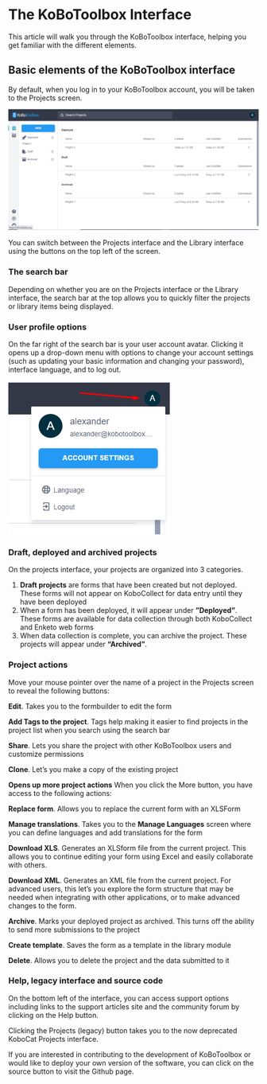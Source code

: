 # The KoBoToolbox Interface

This article will walk you through the KoBoToolbox interface, helping you get familiar with the different elements.

## Basic elements of the KoBoToolbox interface

By default, when you log in to your KoBoToolbox account, you will be taken to the Projects screen.

![KoboToolbox Interface](images/kobotoolbox_interface/interface.png)

You can switch between the <i class="k-icon k-icon-projects"></i>  Projects interface and the <i class="k-icon k-icon-library"></i> Library interface using the buttons on the top left of the screen.

### The search bar

Depending on whether you are on the Projects interface or the Library interface, the search bar at the top allows you to quickly filter the projects or library items being displayed.

### User profile options

On the far right of the search bar is your user account avatar. Clicking it opens up a drop-down menu with options to change your account settings (such as updating your basic information and changing your password), interface language, and to log out.

![User menu](images/kobotoolbox_interface/user_actions.png)

### Draft, deployed and archived projects

On the projects interface, your projects are organized into 3 categories.

1. **Draft projects** are forms that have been created but not deployed. These forms will not appear on KoboCollect for data entry until they have been deployed
2. When a form has been deployed, it will appear under **”Deployed”**. These forms are available for data collection through both KoboCollect and Enketo web forms
3. When data collection is complete, you can archive the project. These projects will appear under **“Archived”**.

### Project actions

Move your mouse pointer over the name of a project in the Projects screen to reveal the following buttons:

<i class="k-icon k-icon-edit"></i> **Edit**. Takes you to the formbuilder to edit the form
  
<i class="k-icon k-icon-tag"></i> **Add Tags to the project**. Tags help making it easier to find projects in the project list when you search using the search bar
  
<i class="k-icon k-icon-user-share"></i> **Share**. Lets you share the project with other KoBoToolbox users and customize permissions
  
<i class="k-icon k-icon-clone"></i> **Clone**. Let’s you make a copy of the existing project
  
<i class="k-icon k-icon-more-vertical"></i> **Opens up more project actions**
When you click the   More button, you have access to the following actions:
  
<i class="k-icon k-icon-replace"></i> **Replace form**. Allows you to replace the current form with an XLSForm
  
<i class="k-icon k-icon-globe-alt"></i> **Manage translations**. Takes you to the **Manage Languages** screen where you can define languages and add translations for the form
  
<i class="k-icon k-icon-xls-file"></i> **Download XLS**. Generates an XLSform file from the current project. This allows you to continue editing your form using Excel and easily collaborate with others.
  
<i class="k-icon k-icon-xml-file"></i> **Download XML**. Generates an XML file from the current project. For advanced users, this let’s you explore the form structure that may be needed when integrating with other applications, or to make advanced changes to the form.

<i class="k-icon k-icon-archived"></i> **Archive**. Marks your deployed project as archived. This turns off the ability to send more submissions to the project

<i class="k-icon k-icon-template"></i> **Create template**. Saves the form as a template in the library module
  
<i class="k-icon k-icon-trash"></i> **Delete**. Allows you to delete the project and the data submitted to it

### Help, legacy interface and source code

On the bottom left of the interface, you can access support options including links to the support articles site and the community forum by clicking on the <i class="k-icon k-icon-help"></i> Help button.

Clicking the <i class="k-icon k-icon-globe"></i> Projects (legacy) button takes you to the now deprecated KoboCat Projects interface.

If you are interested in contributing to the development of KoBoToolbox or would like to deploy your own version of the software, you can click on the <i class="k-icon k-icon-logo-github"></i> source button to visit the Github page.